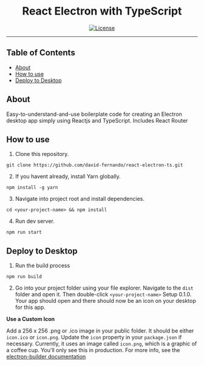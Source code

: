 <h1 align="center">React Electron with TypeScript </h1>

<div align="center">

[![License](https://img.shields.io/badge/license-MIT-blue.svg)](/LICENSE)

</div>

---

## Table of Contents

- [About](#about)
- [How to use](#usage)
- [Deploy to Desktop](#deploy)

## <div id="about">About</div>

Easy-to-understand-and-use boilerplate code for creating an Electron desktop app simply using Reactjs and TypeScript. Includes React Router

## <div id="usage">How to use</div>

1. Clone this repository.
```
git clone https://github.com/david-fernando/react-electron-ts.git
```
2. If you havent already, install Yarn globally.
```
npm install -g yarn
```
3. Navigate into project root and install dependencies.
```
cd <your-project-name> && npm install
```
4. Run dev server.
```
npm run start
```

## <div id="deploy">Deploy to Desktop</div>
1. Run the build process
```
npm run build
```
2. Go into your project folder using your file explorer. Navigate to the `dist` folder and open it. Then double-click `<your-project-name>` Setup 0.1.0. Your app should open and there should now be an icon on your desktop for this app.

**Use a Custom Icon**

Add a 256 x 256 .png or .ico image in your public folder. It should be either `icon.ico` or `icon.png`. Update the `icon` property in your `package.json` if necessary. Currently, it uses an image called `icon.png`, which is a graphic of a coffee cup. You'll only see this in production. For more info, see the [electron-builder documentation](https://www.electron.build/icons)
